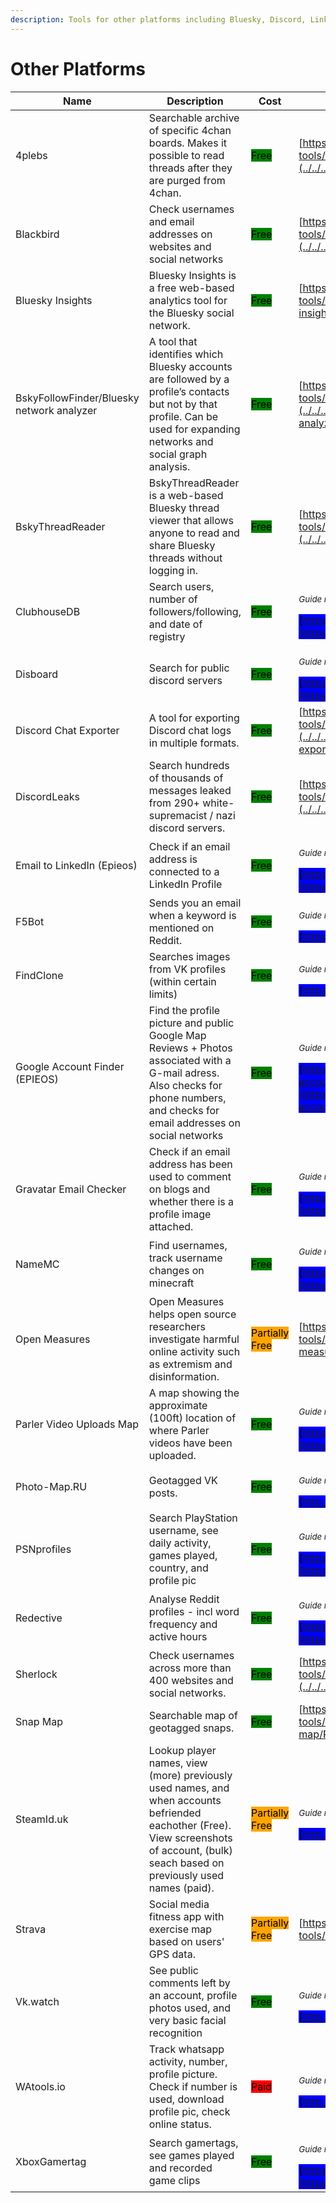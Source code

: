 ```yaml
---
description: Tools for other platforms including Bluesky, Discord, Linkedin, Reddit, and Vkontakte.
---
```


# Other Platforms

| Name | Description | Cost | Tool Review and Guide |
| --- | --- | --- | --- |
| 4plebs | Searchable archive of specific 4chan boards. Makes it possible to read threads after they are purged from 4chan. | <mark style="background-color:green;">Free</mark> | [https://bellingcat.gitbook.io/toolkit/more/all-tools/4plebs](../../../tools/4plebs/README.md) |
| Blackbird | Check usernames and email addresses on websites and social networks | <mark style="background-color:green;">Free</mark> | [https://bellingcat.gitbook.io/toolkit/more/all-tools/blackbird](../../../tools/blackbird/README.md) |
| Bluesky Insights | Bluesky Insights is a free web-based analytics tool for the Bluesky social network. | <mark style="background-color:green;">Free</mark> | [https://bellingcat.gitbook.io/toolkit/more/all-tools/bluesky-insights](../../../tools/bluesky-insights/README.md) |
| BskyFollowFinder/Bluesky network analyzer | A tool that identifies which Bluesky accounts are followed by a profile’s contacts but not by that profile. Can be used for expanding networks and social graph analysis. | <mark style="background-color:green;">Free</mark> | [https://bellingcat.gitbook.io/toolkit/more/all-tools/bluesky-network-analyzer](../../../tools/bluesky-network-analyzer/README.md) |
| BskyThreadReader | BskyThreadReader is a web-based Bluesky thread viewer that allows anyone to read and share Bluesky threads without logging in. | <mark style="background-color:green;">Free</mark> | [https://bellingcat.gitbook.io/toolkit/more/all-tools/bskythreadreader](../../../tools/bskythreadreader/README.md) |
| ClubhouseDB | Search users, number of followers/following, and date of registry | <mark style="background-color:green;">Free</mark> | <p><sub><em>Guide not available</em></sub></p><mark style="background-color:blue;"> [https://clubhousedb.com/](https://clubhousedb.com/) </mark> |
| Disboard | Search for public discord servers | <mark style="background-color:green;">Free</mark> | <p><sub><em>Guide not available</em></sub></p><mark style="background-color:blue;"> [https://disboard.org/servers](https://disboard.org/servers) </mark> |
| Discord Chat Exporter | A tool for exporting Discord chat logs in multiple formats. | <mark style="background-color:green;">Free</mark> | [https://bellingcat.gitbook.io/toolkit/more/all-tools/discord-chat-exporter](../../../tools/discord-chat-exporter/README.md) |
| DiscordLeaks | Search hundreds of thousands of messages leaked from 290+ white-supremacist / nazi discord servers. | <mark style="background-color:green;">Free</mark> | [https://bellingcat.gitbook.io/toolkit/more/all-tools/discordleaks](../../../tools/discordleaks/README.md) |
| Email to LinkedIn (Epieos) | Check if an email address is connected to a LinkedIn Profile | <mark style="background-color:green;">Free</mark> | <p><sub><em>Guide not available</em></sub></p><mark style="background-color:blue;"> [https://tools.epieos.com/linkedin.php](https://tools.epieos.com/linkedin.php) </mark> |
| F5Bot | Sends you an email when a keyword is mentioned on Reddit. | <mark style="background-color:green;">Free</mark> | <p><sub><em>Guide not available</em></sub></p><mark style="background-color:blue;"> [https://f5bot.com/](https://f5bot.com/) </mark> |
| FindClone | Searches images from VK profiles (within certain limits) | <mark style="background-color:green;">Free</mark> | <p><sub><em>Guide not available</em></sub></p><mark style="background-color:blue;"> [https://findclone.ru/](https://findclone.ru/) </mark> |
| Google Account Finder (EPIEOS) | Find the profile picture and public Google Map Reviews + Photos associated with a G-mail adress. Also checks for phone numbers, and checks for email addresses on social networks | <mark style="background-color:green;">Free</mark> | <p><sub><em>Guide not available</em></sub></p><mark style="background-color:blue;"> [https://tools.epieos.com/google-account.php](https://tools.epieos.com/google-account.php) </mark> |
| Gravatar Email Checker | Check if an email address has been used to comment on blogs and whether there is a profile image attached. | <mark style="background-color:green;">Free</mark> | <p><sub><em>Guide not available</em></sub></p><mark style="background-color:blue;"> [https://en.gravatar.com/site/check/](https://en.gravatar.com/site/check/) </mark> |
| NameMC | Find usernames, track username changes on minecraft | <mark style="background-color:green;">Free</mark> | <p><sub><em>Guide not available</em></sub></p><mark style="background-color:blue;"> [https://namemc.com/](https://namemc.com/) </mark> |
| Open Measures | Open Measures helps open source researchers investigate harmful online activity such as extremism and disinformation. | <mark style="background-color:orange;">Partially Free</mark> | [https://bellingcat.gitbook.io/toolkit/more/all-tools/open-measures](../../../tools/open-measures/README.md) |
| Parler Video Uploads Map | A map showing the approximate (100ft) location of where Parler videos have been uploaded. | <mark style="background-color:green;">Free</mark> | <p><sub><em>Guide not available</em></sub></p><mark style="background-color:blue;"> [https://kylemcdonald.net/parler/map/](https://kylemcdonald.net/parler/map/) </mark> |
| Photo-Map.RU | Geotagged VK posts. | <mark style="background-color:green;">Free</mark> | <p><sub><em>Guide not available</em></sub></p><mark style="background-color:blue;"> [http://photo-map.ru/](http://photo-map.ru/) </mark> |
| PSNprofiles | Search PlayStation username, see daily activity, games played, country, and profile pic | <mark style="background-color:green;">Free</mark> | <p><sub><em>Guide not available</em></sub></p><mark style="background-color:blue;"> [https://psnprofiles.com/](https://psnprofiles.com/) </mark> |
| Redective | Analyse Reddit profiles - incl word frequency and active hours | <mark style="background-color:green;">Free</mark> | <p><sub><em>Guide not available</em></sub></p><mark style="background-color:blue;"> [https://www.redective.com/](https://www.redective.com/) </mark> |
| Sherlock | Check usernames across more than 400 websites and social networks. | <mark style="background-color:green;">Free</mark> | [https://bellingcat.gitbook.io/toolkit/more/all-tools/sherlock](../../../tools/sherlock/README.md) |
| Snap Map | Searchable map of geotagged snaps. | <mark style="background-color:green;">Free</mark> | [https://bellingcat.gitbook.io/toolkit/more/all-tools/snap-map](../../../tools/snap-map/README.md) |
| SteamId.uk |  Lookup player names, view (more) previously used names, and when accounts befriended eachother (Free). View screenshots of account, (bulk) seach based on previously used names (paid).  | <mark style="background-color:orange;">Partially Free</mark> | <p><sub><em>Guide not available</em></sub></p><mark style="background-color:blue;"> [http://steamid.uk/](http://steamid.uk/) </mark> |
| Strava | Social media fitness app with exercise map based on users' GPS data. | <mark style="background-color:orange;">Partially Free</mark> | [https://bellingcat.gitbook.io/toolkit/more/all-tools/strava](../../../tools/strava/README.md) |
| Vk.watch | See public comments left by an account, profile photos used, and very basic facial recognition | <mark style="background-color:green;">Free</mark> | <p><sub><em>Guide not available</em></sub></p><mark style="background-color:blue;"> [http://vk.watch/](http://vk.watch/) </mark> |
| WAtools.io | Track whatsapp activity, number, profile picture. Check if number is used, download profile pic, check online status. | <mark style="background-color:red;">Paid</mark> | <p><sub><em>Guide not available</em></sub></p><mark style="background-color:blue;"> [http://watools.io/](http://watools.io/) </mark> |
| XboxGamertag | Search gamertags, see games played and recorded game clips | <mark style="background-color:green;">Free</mark> | <p><sub><em>Guide not available</em></sub></p><mark style="background-color:blue;"> [https://xboxgamertag.com/](https://xboxgamertag.com/) </mark> |